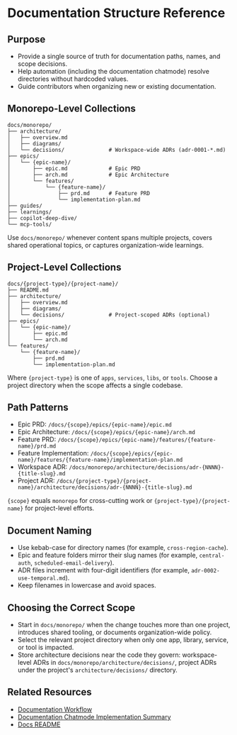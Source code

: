 # Documentation Structure Reference

## Purpose

- Provide a single source of truth for documentation paths, names, and scope decisions.
- Help automation (including the documentation chatmode) resolve directories without hardcoded values.
- Guide contributors when organizing new or existing documentation.

## Monorepo-Level Collections

```text
docs/monorepo/
├── architecture/
│   ├── overview.md
│   ├── diagrams/
│   └── decisions/              # Workspace-wide ADRs (adr-0001-*.md)
├── epics/
│   └── {epic-name}/
│       ├── epic.md             # Epic PRD
│       ├── arch.md             # Epic Architecture
│       └── features/
│           └── {feature-name}/
│               ├── prd.md      # Feature PRD
│               └── implementation-plan.md
├── guides/
├── learnings/
├── copilot-deep-dive/
└── mcp-tools/
```

Use `docs/monorepo/` whenever content spans multiple projects, covers shared operational topics, or captures organization-wide learnings.

## Project-Level Collections

```text
docs/{project-type}/{project-name}/
├── README.md
├── architecture/
│   ├── overview.md
│   ├── diagrams/
│   └── decisions/              # Project-scoped ADRs (optional)
├── epics/
│   └── {epic-name}/
│       ├── epic.md
│       └── arch.md
└── features/
    └── {feature-name}/
        ├── prd.md
        └── implementation-plan.md
```

Where `{project-type}` is one of `apps`, `services`, `libs`, or `tools`. Choose a project directory when the scope affects a single codebase.

## Path Patterns

- Epic PRD: `/docs/{scope}/epics/{epic-name}/epic.md`
- Epic Architecture: `/docs/{scope}/epics/{epic-name}/arch.md`
- Feature PRD: `/docs/{scope}/epics/{epic-name}/features/{feature-name}/prd.md`
- Feature Implementation: `/docs/{scope}/epics/{epic-name}/features/{feature-name}/implementation-plan.md`
- Workspace ADR: `/docs/monorepo/architecture/decisions/adr-{NNNN}-{title-slug}.md`
- Project ADR: `/docs/{project-type}/{project-name}/architecture/decisions/adr-{NNNN}-{title-slug}.md`

`{scope}` equals `monorepo` for cross-cutting work or `{project-type}/{project-name}` for project-level efforts.

## Document Naming

- Use kebab-case for directory names (for example, `cross-region-cache`).
- Epic and feature folders mirror their slug names (for example, `central-auth`, `scheduled-email-delivery`).
- ADR files increment with four-digit identifiers (for example, `adr-0002-use-temporal.md`).
- Keep filenames in lowercase and avoid spaces.

## Choosing the Correct Scope

- Start in `docs/monorepo/` when the change touches more than one project, introduces shared tooling, or documents organization-wide policy.
- Select the relevant project directory when only one app, library, service, or tool is impacted.
- Store architecture decisions near the code they govern: workspace-level ADRs in `docs/monorepo/architecture/decisions/`, project ADRs under the project's `architecture/decisions/` directory.

## Related Resources

- [Documentation Workflow](./DOCUMENTATION-WORKFLOW.md)
- [Documentation Chatmode Implementation Summary](./DOCUMENTATION-CHATMODE-IMPLEMENTATION.md)
- [Docs README](./README.md)
